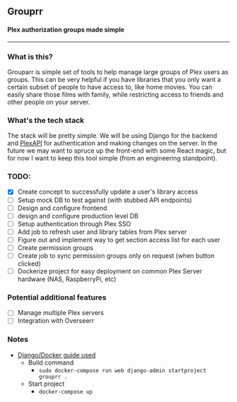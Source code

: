 ## Grouprr
#### Plex authorization groups made simple
----------------------------------------

### What is this?

Grouparr is simple set of tools to help manage large groups of Plex users as groups. This can be very helpful if you have libraries that you only want a certain subset of people to have access to, like home movies. You can easily share those films with family, while restricting access to friends and other people on your server.

### What's the tech stack

The stack will be pretty simple. We will be using Django for the backend and [PlexAPI](https://pypi.org/project/PlexAPI/) for authentication and making changes on the server. In the future we may want to spruce up the front-end with some React magic, but for now I want to keep this tool simple (from an engineering standpoint).

### TODO:
- [X] Create concept to successfully update a user's library access
- [ ] Setup mock DB to test against (with stubbed API endpoints)
- [ ] Design and configure frontend
- [ ] design and configure production level DB
- [ ] Setup authentication through Plex SSO
- [ ] Add job to refresh user and library tables from Plex server
- [ ] Figure out and implement way to get section access list for each user
- [ ] Create permission groups
- [ ] Create job to sync permission groups only on request (when button clicked)
- [ ] Dockerize project for easy deployment on common Plex Server hardware (NAS, RaspberryPi, etc)

### Potential additional features
- [ ] Manage multiple Plex servers
- [ ] Integration with Overseerr

### Notes
- [Django/Docker guide used](https://docs.docker.com/samples/django/)
    - Build command
        - `sudo docker-compose run web django-admin startproject grouprr .`
    - Start project
        - `docker-compose up`